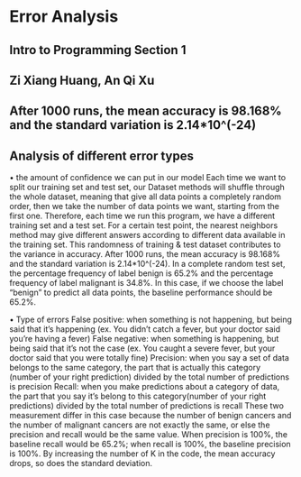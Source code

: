 # Error Analysis
## Intro to Programming Section 1
## Zi Xiang Huang, An Qi Xu

## After 1000 runs, the mean accuracy is 98.168% and the standard variation is 2.14*10^(-24)

## Analysis of different error types

•	the amount of confidence we can put in our model
    Each time we want to split our training set and test set, our Dataset methods will shuffle through the whole dataset, meaning that give all data points a completely random order, then we take the number of data points we want, starting from the first one. Therefore, each time we run this program, we have a different training set and a test set. For a certain test point, the nearest neighbors method may give different answers according to different data available in the training set. This randomness of training & test dataset contributes to the variance in accuracy.
    After 1000 runs, the mean accuracy is 98.168% and the standard variation is 2.14*10^(-24). 
    In a complete random test set, the percentage frequency of label benign is 65.2% and the percentage frequency of label malignant is 34.8%. In this case, if we choose the label “benign” to predict all data points, the baseline performance should be 65.2%.


•	Type of errors
  False positive: when something is not happening, but being said that it’s happening (ex. You didn’t catch a fever, but your doctor said you’re having a fever)
  False negative: when something is happening, but being said that it’s not the case (ex. You caught a severe fever, but your doctor said that you were totally fine)
  Precision: when you say a set of data belongs to the same category, the part that is actually this category (number of your right prediction) divided by the total number of predictions is precision
  Recall: when you make predictions about a category of data, the part that you say it’s belong to this category(number of your right predictions) divided by the total number of predictions is recall
These two measurement differ in this case because the number of benign cancers and the number of malignant cancers are not exactly the same, or else the precision and recall would be the same value.
When precision is 100%, the baseline recall would be 65.2%; when recall is 100%, the baseline precision is 100%.
  By increasing the number of K in the code, the mean accuracy drops, so does the standard deviation. 


